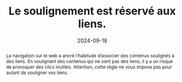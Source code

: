 ---
N: '134'
Rubrique: Liens
title: Le soulignement est réservé aux liens. 
abstract: La navigation sur le web a ancré l’habitude d’associer des contenus soulignés à des liens. En soulignant des contenus qui ne sont pas des liens, il y a un risque de provoquer des clics inutiles. Attention, cette règle ne vous impose pas pour autant de souligner vos liens.
categories: 
    - "Liens"
agrege: O4134-E042
opquast: '4 134'
indiceebook: '42'
description: "Règle n° 042"
before: "041"
weight: "042"
after: "043"
actif: '1'
layout: rules
date: 2024-09-18
tags: 
    - "Accessibilité"
    - "Utilisabilité"
objectif: 
    - "Éviter les clics inutiles sur des contenus soulignés perçus comme des hyperliens."
    - "Faciliter l’identification des liens."
Meo: 
    - "Ne pas utiliser le soulignement pour des textes simples ou des éléments qui ne constituent pas des liens."
Controle: 
    - "Dans chaque fichier contenant des contenu soulignés&nbsp;:<ul><li>Identifier les textes soulignés dans l’ebook ;</li><li>Contrôler la nature de ces contenus pour vérifier s'il s'agit effectivement d'hyperliens.</li></ul>"
epubcheck: 
ace: 
humancheck: true
ReadiumGoToolkit: 
Source: 
    - "Opquast"
Referentiel: 
    - ""
steps: 
    - "Projet éditorial"
    - "Production numérique"
---